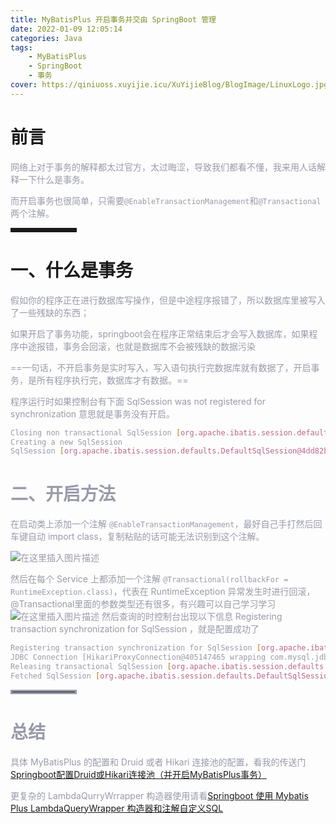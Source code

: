 ```yaml
---
title: MyBatisPlus 开启事务并交由 SpringBoot 管理
date: 2022-01-09 12:05:14
categories: Java
tags:
    - MyBatisPlus
    - SpringBoot
    - 事务
cover: https://qiniuoss.xuyijie.icu/XuYijieBlog/BlogImage/LinuxLogo.jpg
---
```

# 前言

<font color=#999AAA >网络上对于事务的解释都太过官方，太过晦涩，导致我们都看不懂，我来用人话解释一下什么是事务。</font>

<font color=#999AAA >而开启事务也很简单，只需要`@EnableTransactionManagement`和`@Transactional`两个注解。</font>



<hr style=" border:solid; width:100px; height:1px;" color=#000000 size=1">


# 一、什么是事务


<font color=#999AAA >假如你的程序正在进行数据库写操作，但是中途程序报错了，所以数据库里被写入了一些残缺的东西；

<font color=#999AAA >如果开启了事务功能，springboot会在程序正常结束后才会写入数据库，如果程序中途报错，事务会回滚，也就是数据库不会被残缺的数据污染

==一句话，不开启事务是实时写入，写入语句执行完数据库就有数据了，开启事务，是所有程序执行完，数据库才有数据。==

程序运行时如果控制台有下面 SqlSession was not registered for synchronization 意思就是事务没有开启。



```bash
Closing non transactional SqlSession [org.apache.ibatis.session.defaults.DefaultSqlSession@6d8811ab]
Creating a new SqlSession
SqlSession [org.apache.ibatis.session.defaults.DefaultSqlSession@4dd82b9a] was not registered for synchronization because synchronization is not active
```



# 二、开启方法

<font color=#999AAA> 在启动类上添加一个注解 `@EnableTransactionManagement`，最好自己手打然后回车键自动 import class，复制粘贴的话可能无法识别到这个注解。

![在这里插入图片描述](https://img-blog.csdnimg.cn/3083c337c466404b8fb638559d5a567b.png?x-oss-process=image/watermark,type_d3F5LXplbmhlaQ,shadow_50,text_Q1NETiBA57mB5Y2O5bC95aS05ruh5piv5q6H,size_20,color_FFFFFF,t_70,g_se,x_16)

<font color=#999AAA >然后在每个 Service 上都添加一个注解 `@Transactional(rollbackFor = RuntimeException.class)`，代表在 RuntimeException 异常发生时进行回滚，@Transactional里面的参数类型还有很多，有兴趣可以自己学习学习
![在这里插入图片描述](https://img-blog.csdnimg.cn/2ad1344ad981465387f1de32fe2cd31b.png?x-oss-process=image/watermark,type_d3F5LXplbmhlaQ,shadow_50,text_Q1NETiBA57mB5Y2O5bC95aS05ruh5piv5q6H,size_19,color_FFFFFF,t_70,g_se,x_16)
<font color=#999AAA >然后查询的时控制台出现以下信息 Registering transaction synchronization for SqlSession ，就是配置成功了

```bash
Registering transaction synchronization for SqlSession [org.apache.ibatis.session.defaults.DefaultSqlSession@3c34c1ee]
JDBC Connection [HikariProxyConnection@405147465 wrapping com.mysql.jdbc.JDBC4Connection@7e6e118a] will be managed by Spring
Releasing transactional SqlSession [org.apache.ibatis.session.defaults.DefaultSqlSession@3c34c1ee]
Fetched SqlSession [org.apache.ibatis.session.defaults.DefaultSqlSession@3c34c1ee] from current transactio
```


<hr style=" border:solid; width:100px; height:1px;" color=#000000 size=1">


# 总结
<font color=#999AAA >具体 MyBatisPlus 的配置和 Druid 或者 Hikari 连接池的配置，看我的传送门[Springboot配置Druid或Hikari连接池（并开启MyBatisPlus事务）](https://blog.csdn.net/qq_48922459/article/details/122051528?spm=1001.2014.3001.5501)

更复杂的 LambdaQurryWrrapper 构造器使用请看[Springboot 使用 Mybatis Plus LambdaQueryWrapper 构造器和注解自定义SQL](https://blog.csdn.net/qq_48922459/article/details/127044399?spm=1001.2014.3001.5502)
